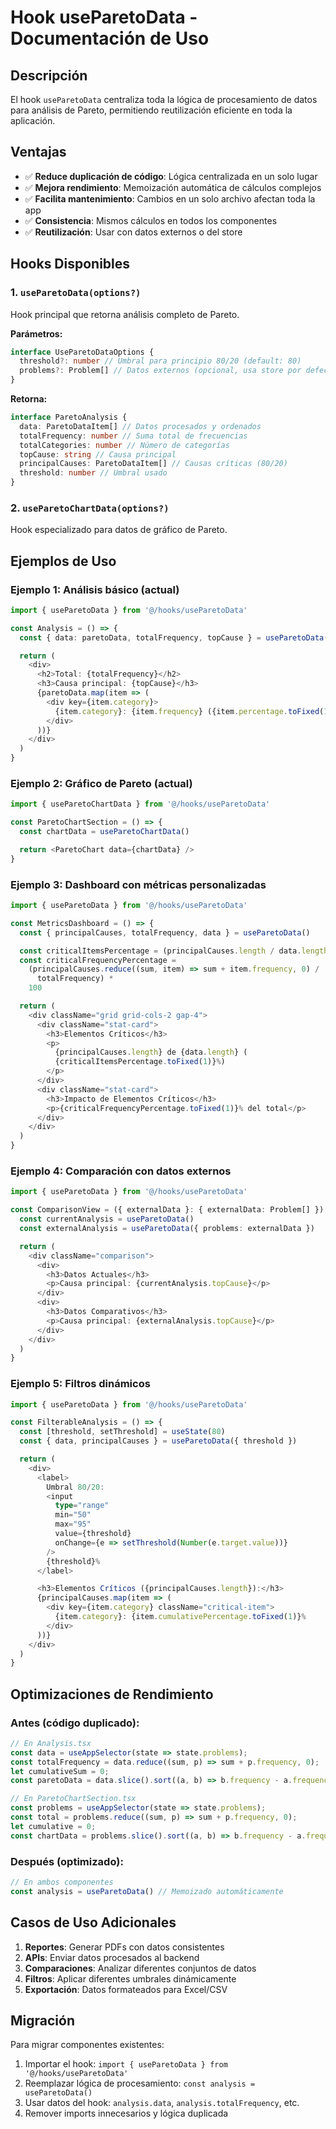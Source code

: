 # Hook useParetoData - Documentación de Uso

## Descripción

El hook `useParetoData` centraliza toda la lógica de procesamiento de datos para análisis de Pareto, permitiendo reutilización eficiente en toda la aplicación.

## Ventajas

- ✅ **Reduce duplicación de código**: Lógica centralizada en un solo lugar
- ✅ **Mejora rendimiento**: Memoización automática de cálculos complejos
- ✅ **Facilita mantenimiento**: Cambios en un solo archivo afectan toda la app
- ✅ **Consistencia**: Mismos cálculos en todos los componentes
- ✅ **Reutilización**: Usar con datos externos o del store

## Hooks Disponibles

### 1. `useParetoData(options?)`

Hook principal que retorna análisis completo de Pareto.

**Parámetros:**

```typescript
interface UseParetoDataOptions {
  threshold?: number // Umbral para principio 80/20 (default: 80)
  problems?: Problem[] // Datos externos (opcional, usa store por defecto)
}
```

**Retorna:**

```typescript
interface ParetoAnalysis {
  data: ParetoDataItem[] // Datos procesados y ordenados
  totalFrequency: number // Suma total de frecuencias
  totalCategories: number // Número de categorías
  topCause: string // Causa principal
  principalCauses: ParetoDataItem[] // Causas críticas (80/20)
  threshold: number // Umbral usado
}
```

### 2. `useParetoChartData(options?)`

Hook especializado para datos de gráfico de Pareto.

## Ejemplos de Uso

### Ejemplo 1: Análisis básico (actual)

```typescript
import { useParetoData } from '@/hooks/useParetoData'

const Analysis = () => {
  const { data: paretoData, totalFrequency, topCause } = useParetoData()

  return (
    <div>
      <h2>Total: {totalFrequency}</h2>
      <h3>Causa principal: {topCause}</h3>
      {paretoData.map(item => (
        <div key={item.category}>
          {item.category}: {item.frequency} ({item.percentage.toFixed(1)}%)
        </div>
      ))}
    </div>
  )
}
```

### Ejemplo 2: Gráfico de Pareto (actual)

```typescript
import { useParetoChartData } from '@/hooks/useParetoData'

const ParetoChartSection = () => {
  const chartData = useParetoChartData()

  return <ParetoChart data={chartData} />
}
```

### Ejemplo 3: Dashboard con métricas personalizadas

```typescript
import { useParetoData } from '@/hooks/useParetoData'

const MetricsDashboard = () => {
  const { principalCauses, totalFrequency, data } = useParetoData()

  const criticalItemsPercentage = (principalCauses.length / data.length) * 100
  const criticalFrequencyPercentage =
    (principalCauses.reduce((sum, item) => sum + item.frequency, 0) /
      totalFrequency) *
    100

  return (
    <div className="grid grid-cols-2 gap-4">
      <div className="stat-card">
        <h3>Elementos Críticos</h3>
        <p>
          {principalCauses.length} de {data.length} (
          {criticalItemsPercentage.toFixed(1)}%)
        </p>
      </div>
      <div className="stat-card">
        <h3>Impacto de Elementos Críticos</h3>
        <p>{criticalFrequencyPercentage.toFixed(1)}% del total</p>
      </div>
    </div>
  )
}
```

### Ejemplo 4: Comparación con datos externos

```typescript
import { useParetoData } from '@/hooks/useParetoData'

const ComparisonView = ({ externalData }: { externalData: Problem[] }) => {
  const currentAnalysis = useParetoData()
  const externalAnalysis = useParetoData({ problems: externalData })

  return (
    <div className="comparison">
      <div>
        <h3>Datos Actuales</h3>
        <p>Causa principal: {currentAnalysis.topCause}</p>
      </div>
      <div>
        <h3>Datos Comparativos</h3>
        <p>Causa principal: {externalAnalysis.topCause}</p>
      </div>
    </div>
  )
}
```

### Ejemplo 5: Filtros dinámicos

```typescript
import { useParetoData } from '@/hooks/useParetoData'

const FilterableAnalysis = () => {
  const [threshold, setThreshold] = useState(80)
  const { data, principalCauses } = useParetoData({ threshold })

  return (
    <div>
      <label>
        Umbral 80/20:
        <input
          type="range"
          min="50"
          max="95"
          value={threshold}
          onChange={e => setThreshold(Number(e.target.value))}
        />
        {threshold}%
      </label>

      <h3>Elementos Críticos ({principalCauses.length}):</h3>
      {principalCauses.map(item => (
        <div key={item.category} className="critical-item">
          {item.category}: {item.cumulativePercentage.toFixed(1)}%
        </div>
      ))}
    </div>
  )
}
```

## Optimizaciones de Rendimiento

### Antes (código duplicado):

```typescript
// En Analysis.tsx
const data = useAppSelector(state => state.problems);
const totalFrequency = data.reduce((sum, p) => sum + p.frequency, 0);
let cumulativeSum = 0;
const paretoData = data.slice().sort((a, b) => b.frequency - a.frequency)...

// En ParetoChartSection.tsx
const problems = useAppSelector(state => state.problems);
const total = problems.reduce((sum, p) => sum + p.frequency, 0);
let cumulative = 0;
const chartData = problems.slice().sort((a, b) => b.frequency - a.frequency)...
```

### Después (optimizado):

```typescript
// En ambos componentes
const analysis = useParetoData() // Memoizado automáticamente
```

## Casos de Uso Adicionales

1. **Reportes**: Generar PDFs con datos consistentes
2. **APIs**: Enviar datos procesados al backend
3. **Comparaciones**: Analizar diferentes conjuntos de datos
4. **Filtros**: Aplicar diferentes umbrales dinámicamente
5. **Exportación**: Datos formateados para Excel/CSV

## Migración

Para migrar componentes existentes:

1. Importar el hook: `import { useParetoData } from '@/hooks/useParetoData'`
2. Reemplazar lógica de procesamiento: `const analysis = useParetoData()`
3. Usar datos del hook: `analysis.data`, `analysis.totalFrequency`, etc.
4. Remover imports innecesarios y lógica duplicada

